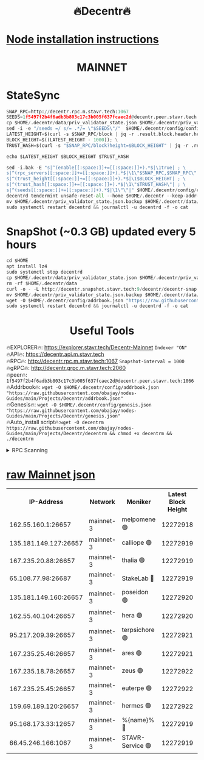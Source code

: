 <h1 align="center"> 🔥Decentr🔥</h1>

[Node installation instructions](https://github.com/obajay/nodes-Guides/tree/main/Projects/Decentr)
=
<h1 align="center"> MAINNET</h1>

# StateSync
```python
SNAP_RPC=http://decentr.rpc.m.stavr.tech:1067
SEEDS=1f5497f2b4f6adb3b803c17c3b005f637fcaec2d@decentr.peer.stavr.tech:1066
cp $HOME/.decentr/data/priv_validator_state.json $HOME/.decentr/priv_validator_state.json.backup
sed -i -e "/seeds =/ s/= .*/= \"$SEEDS\"/"  $HOME/.decentr/config/config.toml
LATEST_HEIGHT=$(curl -s $SNAP_RPC/block | jq -r .result.block.header.height); \
BLOCK_HEIGHT=$((LATEST_HEIGHT - 1000)); \
TRUST_HASH=$(curl -s "$SNAP_RPC/block?height=$BLOCK_HEIGHT" | jq -r .result.block_id.hash)

echo $LATEST_HEIGHT $BLOCK_HEIGHT $TRUST_HASH

sed -i.bak -E "s|^(enable[[:space:]]+=[[:space:]]+).*$|\1true| ; \
s|^(rpc_servers[[:space:]]+=[[:space:]]+).*$|\1\"$SNAP_RPC,$SNAP_RPC\"| ; \
s|^(trust_height[[:space:]]+=[[:space:]]+).*$|\1$BLOCK_HEIGHT| ; \
s|^(trust_hash[[:space:]]+=[[:space:]]+).*$|\1\"$TRUST_HASH\"| ; \
s|^(seeds[[:space:]]+=[[:space:]]+).*$|\1\"\"|" $HOME/.decentr/config/config.toml
decentrd tendermint unsafe-reset-all --home $HOME/.decentr --keep-addr-book
mv $HOME/.decentr/priv_validator_state.json.backup $HOME/.decentr/data/priv_validator_state.json
sudo systemctl restart decentrd && journalctl -u decentrd -f -o cat
```
# SnapShot (~0.3 GB) updated every 5 hours
```python
cd $HOME
apt install lz4
sudo systemctl stop decentrd
cp $HOME/.decentr/data/priv_validator_state.json $HOME/.decentr/priv_validator_state.json.backup
rm -rf $HOME/.decentr/data
curl -o - -L http://decentr.snapshot.stavr.tech:9/decentr/decentr-snap.tar.lz4 | lz4 -c -d - | tar -x -C $HOME/.decentr --strip-components 2
mv $HOME/.decentr/priv_validator_state.json.backup $HOME/.decentr/data/priv_validator_state.json
wget -O $HOME/.decentr/config/addrbook.json "https://raw.githubusercontent.com/obajay/nodes-Guides/main/Projects/Decentr/addrbook.json"
sudo systemctl restart decentrd && journalctl -u decentrd -f -o cat
```

 <h1 align="center"> Useful Tools</h1>

🔥EXPLORER🔥:     https://explorer.stavr.tech/Decentr-Mainnet        `Indexer "ON"` \
🔥API🔥:          https://decentr.api.m.stavr.tech \
🔥RPC🔥:          http://decentr.rpc.m.stavr.tech:1067              `Snapshot-interval = 1000` \
🔥gRPC🔥:         http://decentr.grpc.m.stavr.tech:2060 \
🔥peer🔥:         `1f5497f2b4f6adb3b803c17c3b005f637fcaec2d@decentr.peer.stavr.tech:1066` \
🔥Addrbook🔥:  `wget -O $HOME/.decentr/config/addrbook.json "https://raw.githubusercontent.com/obajay/nodes-Guides/main/Projects/Decentr/addrbook.json"` \
🔥Genesis🔥:  `wget -O $HOME/.decentr/config/genesis.json "https://raw.githubusercontent.com/obajay/nodes-Guides/main/Projects/Decentr/genesis.json"` \
🔥Auto_install script🔥:`wget -O decentrm https://raw.githubusercontent.com/obajay/nodes-Guides/main/Projects/Decentr/decentrm && chmod +x decentrm && ./decentrm`

<details>
<summary>RPC Scanning</summary>

<h2 align="center"> We scan nodes in real time every 4 hours. And we provide the final result of RPC endpoints.
We cannot influence the operation of these nodes in any way. </h2>


```python
If Voting Power is higher than 0 --> then the Node is a validator of the network and may be subject to attack and be a potential threat to the chain.
```
```python
We marked such validators with a red symbol
```

</details>

[raw Mainnet json](https://rpc-check.decentrm.stavr.tech/decentrm/rpc-decentrm-result.json)
=



<table><tr><th>IP-Address</th><th>Network</th><th>Moniker</th><th>Latest Block Height</th><th>Earliest Block Height</th><th>Catching Up</th><th>Tx Index</th><th>Voting Power</th><th>Scan Time</th></tr><tr><td>162.55.160.1:26657</td><td>mainnet-3</td><td>melpomene 🟢</td><td>12272918</td><td>1688950</td><td>False</td><td>on</td><td>0</td><td>2024-01-04T09:27:20.311163988UTC</td></tr><tr><td>135.181.149.127:26657</td><td>mainnet-3</td><td>calliope 🟢</td><td>12272919</td><td>1688950</td><td>False</td><td>on</td><td>0</td><td>2024-01-04T09:27:22.722637932UTC</td></tr><tr><td>167.235.20.88:26657</td><td>mainnet-3</td><td>thalia 🟢</td><td>12272919</td><td>1688950</td><td>False</td><td>on</td><td>0</td><td>2024-01-04T09:27:28.140440345UTC</td></tr><tr><td>65.108.77.98:26687</td><td>mainnet-3</td><td>StakeLab 🔴</td><td>12272919</td><td>1688950</td><td>False</td><td>on</td><td>5556244</td><td>2024-01-04T09:27:28.469766643UTC</td></tr><tr><td>135.181.149.160:26657</td><td>mainnet-3</td><td>poseidon 🟢</td><td>12272920</td><td>1688950</td><td>False</td><td>on</td><td>0</td><td>2024-01-04T09:27:31.336447540UTC</td></tr><tr><td>162.55.40.104:26657</td><td>mainnet-3</td><td>hera 🟢</td><td>12272920</td><td>1688950</td><td>False</td><td>on</td><td>0</td><td>2024-01-04T09:27:33.625365416UTC</td></tr><tr><td>95.217.209.39:26657</td><td>mainnet-3</td><td>terpsichore 🟢</td><td>12272921</td><td>1688950</td><td>False</td><td>on</td><td>0</td><td>2024-01-04T09:27:36.029791326UTC</td></tr><tr><td>167.235.25.46:26657</td><td>mainnet-3</td><td>ares 🟢</td><td>12272921</td><td>1688950</td><td>False</td><td>on</td><td>0</td><td>2024-01-04T09:27:38.315316741UTC</td></tr><tr><td>167.235.18.78:26657</td><td>mainnet-3</td><td>zeus 🟢</td><td>12272922</td><td>1688950</td><td>False</td><td>on</td><td>0</td><td>2024-01-04T09:27:40.578446502UTC</td></tr><tr><td>167.235.25.45:26657</td><td>mainnet-3</td><td>euterpe 🟢</td><td>12272922</td><td>1688950</td><td>False</td><td>on</td><td>0</td><td>2024-01-04T09:27:42.920396135UTC</td></tr><tr><td>159.69.189.120:26657</td><td>mainnet-3</td><td>hermes 🟢</td><td>12272922</td><td>1688950</td><td>False</td><td>on</td><td>0</td><td>2024-01-04T09:27:45.211760398UTC</td></tr><tr><td>95.168.173.33:12657</td><td>mainnet-3</td><td>%{name}% 🔴</td><td>12272919</td><td>8964001</td><td>False</td><td>on</td><td>4174301</td><td>2024-01-04T09:27:23.813863174UTC</td></tr><tr><td>66.45.246.166:1067</td><td>mainnet-3</td><td>STAVR-Service 🟢</td><td>12272919</td><td>12266001</td><td>False</td><td>on</td><td>0</td><td>2024-01-04T09:27:23.277758799UTC</td></tr></table>
